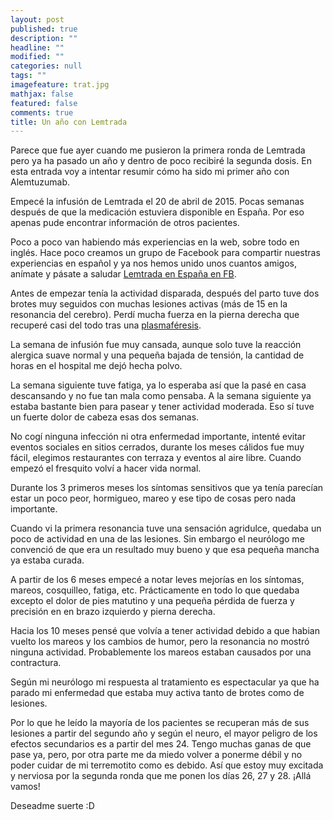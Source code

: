 ```yaml
---
layout: post
published: true
description: ""
headline: ""
modified: ""
categories: null
tags: ""
imagefeature: trat.jpg
mathjax: false
featured: false
comments: true
title: Un año con Lemtrada
---
```

Parece que fue ayer cuando me pusieron la primera ronda de Lemtrada pero ya ha pasado un año y dentro de poco recibiré la segunda dosis. En esta entrada voy a intentar resumir cómo ha sido mi primer año con Alemtuzumab.

Empecé la infusión de Lemtrada el 20 de abril de 2015. Pocas semanas después de que la medicación estuviera disponible en España. Por eso apenas pude encontrar información de otros pacientes.

Poco a poco van habiendo más experiencias en la web, sobre todo en inglés. Hace poco creamos un grupo de Facebook para compartir nuestras experiencias en español y ya nos hemos unido unos cuantos amigos, anímate y pásate a saludar [Lemtrada en España en FB](https://www.facebook.com/groups/1322650174418099/).

Antes de empezar tenía la actividad disparada, después del parto tuve dos brotes muy seguidos con muchas lesiones activas (más de 15 en la resonancia del cerebro). Perdí mucha fuerza en la pierna derecha que recuperé casi del todo tras una [plasmaféresis](http://krisish.github.io/plasmaf-resis).

La semana de infusión fue muy cansada, aunque solo tuve la reacción alergica suave normal y una pequeña bajada de tensión, la cantidad de horas en el hospital me dejó hecha polvo. 

La semana siguiente tuve fatiga, ya lo esperaba así que la pasé en casa descansando y no fue tan mala como pensaba. A la semana siguiente ya estaba bastante bien para pasear y tener actividad moderada. Eso sí tuve un fuerte dolor de cabeza esas dos semanas.

No cogí ninguna infección ni otra enfermedad importante, intenté evitar eventos sociales en sitios cerrados, durante los meses cálidos fue muy fácil, elegimos restaurantes con terraza y eventos al aire libre. Cuando empezó el fresquito volví a hacer vida normal.

Durante los 3 primeros meses los síntomas sensitivos que ya tenía parecían estar un poco peor, hormigueo, mareo y ese tipo de cosas pero nada importante.

Cuando vi la primera resonancia tuve una sensación agridulce, quedaba un poco de actividad en una de las lesiones. Sin embargo el neurólogo me convenció de que era un resultado muy bueno y que esa pequeña mancha ya estaba curada.

A partir de los 6 meses empecé a notar leves mejorías en los síntomas, mareos, cosquilleo, fatiga, etc. Prácticamente en todo lo que quedaba excepto el dolor de pies matutino y una pequeña pérdida de fuerza y precisión en en brazo izquierdo y pierna derecha.

Hacia los 10 meses pensé que volvía a tener actividad debido a que habian vuelto los mareos y los cambios de humor, pero la resonancia no mostró ninguna actividad. Probablemente los mareos estaban causados por una contractura.

Según mi neurólogo mi respuesta al tratamiento es espectacular ya que ha parado mi enfermedad que estaba muy activa tanto de brotes como de lesiones.

Por lo que he leído la mayoría de los pacientes se recuperan más de sus lesiones a partir del segundo año y según el neuro, el mayor peligro de los efectos secundarios es a partir del mes 24. Tengo muchas ganas de que pase ya, pero, por otra parte me da miedo volver a ponerme débil y no poder cuidar de mi terremotito como es debido. 
Así que estoy muy excitada y nerviosa por la segunda ronda que me ponen los días 26, 27 y 28. ¡Allá vamos!

Deseadme suerte :D